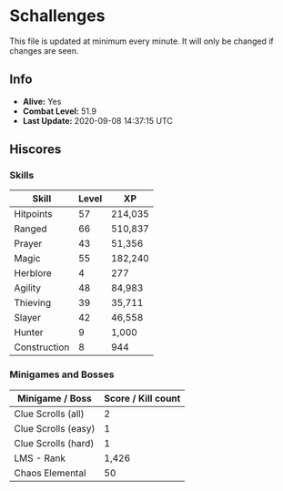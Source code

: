 # Schallenges

This file is updated at minimum every minute. It will only be changed if changes are seen.

## Info

 - **Alive:** Yes
 - **Combat Level:** 51.9
 - **Last Update:** 2020-09-08 14:37:15 UTC

## Hiscores

### Skills

| Skill | Level | XP |
|--|--|--|
| Hitpoints | 57 | 214,035 |
| Ranged | 66 | 510,837 |
| Prayer | 43 | 51,356 |
| Magic | 55 | 182,240 |
| Herblore | 4 | 277 |
| Agility | 48 | 84,983 |
| Thieving | 39 | 35,711 |
| Slayer | 42 | 46,558 |
| Hunter | 9 | 1,000 |
| Construction | 8 | 944 |

### Minigames and Bosses

| Minigame / Boss | Score / Kill count |
|--|--|
| Clue Scrolls (all) | 2 |
| Clue Scrolls (easy) | 1 |
| Clue Scrolls (hard) | 1 |
| LMS - Rank | 1,426 |
| Chaos Elemental | 50 |
